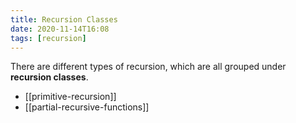 ```yaml
---
title: Recursion Classes
date: 2020-11-14T16:08
tags: [recursion]
---
```


There are different types of recursion, which are all grouped under **recursion
classes**.

* [[primitive-recursion]]
* [[partial-recursive-functions]]
